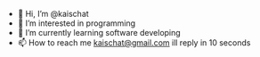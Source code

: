 - 👋 Hi, I’m @kaischat
- 👀 I’m interested in programming
- 🌱 I’m currently learning software developing
- 📫 How to reach me kaischat@gmail.com ill reply in 10 seconds

<!---
kaischat/kaischat is a ✨ special ✨ repository because its `README.md` (this file) appears on your GitHub profile.
You can click the Preview link to take a look at your changes.
--->
